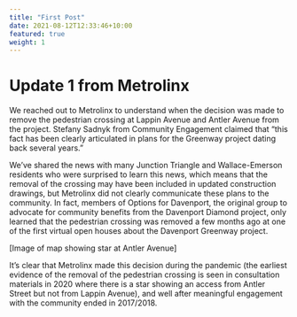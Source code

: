 ```yaml
---
title: "First Post"
date: 2021-08-12T12:33:46+10:00
featured: true
weight: 1
---
```


# Update 1 from Metrolinx

We reached out to Metrolinx to understand when the decision was made to remove the pedestrian crossing at Lappin Avenue and Antler Avenue from the project. Stefany Sadnyk from Community Engagement claimed that “this fact has been clearly articulated in plans for the Greenway project dating back several years.”

We’ve shared the news with many Junction Triangle and Wallace-Emerson residents who were surprised to learn this news, which means that the removal of the crossing may have been included in updated construction drawings, but Metrolinx did not clearly communicate these plans to the community. In fact, members of Options for Davenport, the original group to advocate for community benefits from the Davenport Diamond project, only learned that the pedestrian crossing was removed a few months ago at one of the first virtual open houses about the Davenport Greenway project.

[Image of map showing star at Antler Avenue]

It’s clear that Metrolinx made this decision during the pandemic (the earliest evidence of the removal of the pedestrian crossing is seen in consultation materials in 2020 where there is a star showing an access from Antler Street but not from Lappin Avenue), and well after meaningful engagement with the community ended in 2017/2018. 
